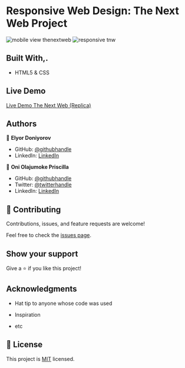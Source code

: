 # Responsive Web Design: The Next Web Project

> 
![mobile view thenextweb ](https://user-images.githubusercontent.com/69638013/105520188-ab35fc80-5cda-11eb-9baa-33a4327c7702.png)
![responsive tnw](https://user-images.githubusercontent.com/69638013/105453078-c58ebc80-5c7f-11eb-9aaf-09147e8ccf05.png)

## Built With,.

- HTML5 & CSS

## Live Demo

[Live Demo The Next Web (Replica)](https://el28dev.github.io/New/.)

## Authors

👤 **Elyor Doniyorov**

- GitHub: [@githubhandle](https://github.com/EL28DEV)
- LinkedIn: [LinkedIn](https://www.linkedin.com/in/elyor-doniyorov-a24631135/)

👤 **Oni Olajumoke Priscilla**

- GitHub: [@githubhandle](https://github.com/prolajumokeoni)
- Twitter: [@twitterhandle](https://twitter.com/prolajumokeoni)
- LinkedIn: [LinkedIn](https://www.linkedin.com/in/olajumoke-priscilla-oni-44a48b162/)

## 🤝 Contributing

Contributions, issues, and feature requests are welcome!

Feel free to check the [issues page](https://github.com/EL28DEV/TNW_project/issues).

## Show your support

Give a ⭐️ if you like this project!

## Acknowledgments

- Hat tip to anyone whose code was used

- Inspiration
- etc

## 📝 License

This project is [MIT](https://github.com/EL28DEV/TNW_project/blob/main/LICENSE) licensed.
